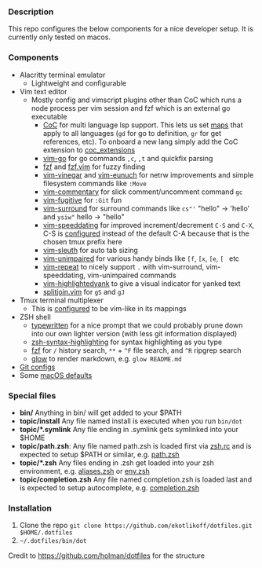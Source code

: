 ### Description

This repo configures the below components for a nice developer setup. It is currently only tested on macos.

### Components
- Alacritty terminal emulator
  - Lightweight and configurable
- Vim text editor
  - Mostly config and vimscript plugins other than CoC which runs a node process per vim session and fzf which is an external go executable
    - [CoC](https://github.com/neoclide/coc.nvim) for multi language lsp support. This lets us set [maps](vim/vim.symlink/plugin/coc.vim) that apply to all languages (`gd` for go to definition, `gr` for get references, etc). To onboard a new lang simply add the CoC extension to [coc_extensions](vim/install.sh#L13)
    - [vim-go](https://github.com/fatih/vim-go) for go commands `,c`, `,t` and quickfix parsing
    - [fzf](https://github.com/junegunn/fzf) and [fzf.vim](https://github.com/junegunn/fzf.vim) for fuzzy finding
    - [vim-vinegar](https://github.com/tpope/vim-vinegar) and [vim-eunuch](https://github.com/tpope/vim-eunuch) for netrw improvements and simple filesystem commands like `:Move`
    - [vim-commentary](https://github.com/tpope/vim-commentary) for slick comment/uncomment command `gc`
    - [vim-fugitive](https://github.com/tpope/vim-fugitive) for `:Git` fun
    - [vim-surround](https://github.com/tpope/vim-surround) for surround commands like `cs"'` "hello" -> 'hello' and `ysiw"` hello -> "hello"
    - [vim-speeddating](https://github.com/tpope/vim-speeddating) for improved increment/decrement `C-S` and `C-X`, C-S is [configured](vim/vim.symlink/plugin/speeddating.vim) instead of the default C-A because that is the chosen tmux prefix here
    - [vim-sleuth](https://github.com/tpope/vim-sleuth) for auto tab sizing
    - [vim-unimpaired](https://github.com/tpope/vim-unimpaired) for various handy binds like `[f`, `[x`, `[e`, `[ ` etc
    - [vim-repeat](https://github.com/tpope/vim-repeat) to nicely support `.` with vim-surround, vim-speeddating, vim-unimpaired commands
    - [vim-highlightedyank](https://github.com/machakann/vim-highlightedyank) to give a visual indicator for yanked text
    - [splitjoin.vim](https://github.com/AndrewRadev/splitjoin.vim) for `gS` and `gJ`
- Tmux terminal multiplexer
  - This is [configured](tmux/config/vim.conf) to be vim-like in its mappings
- ZSH shell
  - [typewritten](https://github.com/reobin/typewritten) for a nice prompt that we could probably prune down into our own lighter version (with less git information displayed)
  - [zsh-syntax-highlighting](https://github.com/zsh-users/zsh-syntax-highlighting) for syntax highlighting as you type
  - [fzf](https://github.com/junegunn/fzf) for `/` history search, `**` + `^F` file search, and `^R` ripgrep search
  - [glow](https://github.com/charmbracelet/glow) to render markdown, e.g. `glow README.md`
- [Git configs](git/gitconfig.symlink)
- Some [macOS defaults](macos/setdefaults)

### Special files

- **bin/** Anything in bin/ will get added to your $PATH
- **topic/install** Any file named install is executed when you run `bin/dot`
- **topic/\*.symlink** Any file ending in .symlink gets symlinked into your $HOME
- **topic/path.zsh**: Any file named path.zsh is loaded first via [zsh.rc](zsh/zshrc.symlink) and is expected to setup $PATH or similar, e.g. [path.zsh](system/path.zsh)
- **topic/\*.zsh** Any files ending in .zsh get loaded into your zsh environment, e.g. [aliases.zsh](zsh/config/aliases.zsh) or [env.zsh](system/env.zsh)
- **topic/completion.zsh** Any file named completion.zsh is loaded last and is expected to setup autocomplete, e.g. [completion.zsh](zsh/config/completion.zsh)

### Installation

1. Clone the repo `git clone https://github.com/ekotlikoff/dotfiles.git $HOME/.dotfiles`
1. `~/.dotfiles/bin/dot`

Credit to https://github.com/holman/dotfiles for the structure

